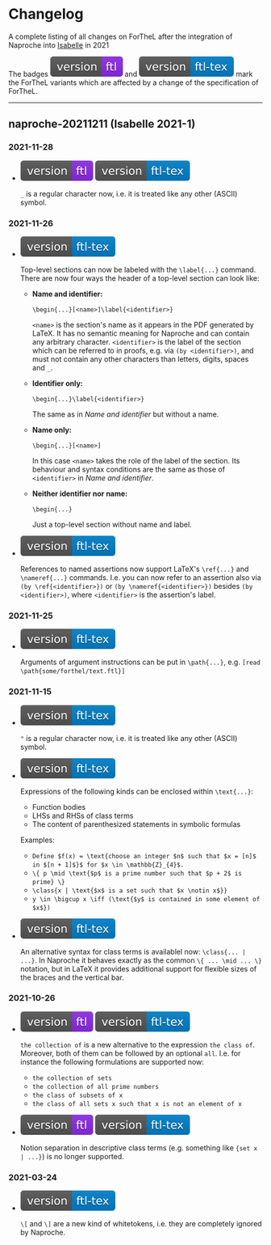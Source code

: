 # Changelog

A complete listing of all changes on ForTheL after the integration of Naproche
into [Isabelle][1] in 2021

The badges ![FTL badge](./img/badge_ftl.svg) and
![FTL-TeX badge](./img/badge_ftl-tex.svg) mark the ForTheL variants which are
affected by a change of the specification of ForTheL.


[1]: <https://isabelle.in.tum.de/index.html>


--------------------------------------------------------------------------------


## naproche-20211211 (Isabelle 2021-1)

### 2021-11-28

* ![FTL badge](./img/badge_ftl.svg) ![version: FTL-TeX](./img/badge_ftl-tex.svg)

  `_` is a regular character now, i.e. it is treated like any other (ASCII)
  symbol.


### 2021-11-26

* ![version: FTL-TeX](./img/badge_ftl-tex.svg)

  Top-level sections can now be labeled with the `\label{...}` command.
  There are now four ways the header of a top-level section can look like:

  - **Name and identifier:**
    ```
    \begin{...}[<name>]\label{<identifier>}
    ```
    `<name>` is the section's name as it appears in the PDF generated by LaTeX.
    It has no semantic meaning for Naproche and can contain any arbitrary
    character.
    `<identifier>` is the label of the section which can be referred to in
    proofs, e.g. via `(by <identifier>)`, and must not contain any other
    characters than letters, digits, spaces and `_`.

  - **Identifier only:**
    ```
    \begin{...}\label{<identifier>}
    ```
    The same as in _Name and identifier_ but without a name.

  - **Name only:**
    ```
    \begin{...}[<name>]
    ```
    In this case `<name>` takes the role of the label of the section.
    Its behaviour and syntax conditions are the same as those of `<identifier>`
    in _Name and identifier_.

  - **Neither identifier nor name:**
    ```
    \begin{...}
    ```
    Just a top-level section without name and label.


* ![version: FTL-TeX](./img/badge_ftl-tex.svg)

  References to named assertions now support LaTeX's `\ref{...}` and
  `\nameref{...}` commands.
  I.e. you can now refer to an assertion also via `(by \ref{<identifier>})` or
  `(by \nameref{<identifier>})` besides `(by <identifier>)`, where
  `<identifier>` is the assertion's label.



### 2021-11-25

* ![version: FTL-TeX](./img/badge_ftl-tex.svg)

  Arguments of argument instructions can be put in `\path{...}`, e.g.
  `[read \path{some/forthel/text.ftl}]`


### 2021-11-15

* ![version: FTL-TeX](./img/badge_ftl-tex.svg)

  `"` is a regular character now, i.e. it is treated like any other (ASCII)
  symbol.


* ![version: FTL-TeX](./img/badge_ftl-tex.svg)

  Expressions of the following kinds can be enclosed within `\text{...}`:

    - Function bodies
    - LHSs and RHSs of class terms
    - The content of parenthesized statements in symbolic formulas

  Examples:

    - `Define $f(x) = \text{choose an integer $n$ such that $x = [n]$ in $[n + 1]$}$ for $x \in \mathbb{Z}_{4}$.`
    - `\{ p \mid \text{$p$ is a prime number such that $p + 2$ is prime} \}`
    - `\class{x | \text{$x$ is a set such that $x \notin x$}}`
    - `y \in \bigcup x \iff (\text{$y$ is contained in some element of $x$})`


* ![version: FTL-TeX](./img/badge_ftl-tex.svg)

  An alternative syntax for class terms is availablel now: `\class{... | ...}`.
  In Naproche it behaves exactly as the common `\{ ... \mid ... \}` notation,
  but in LaTeX it provides additional support for flexible sizes of the braces
  and the vertical bar.


### 2021-10-26

* ![FTL badge](./img/badge_ftl.svg) ![version: FTL-TeX](./img/badge_ftl-tex.svg)

  `the collection of` is a new alternative to the expression `the class of`.
  Moreover, both of them can be followed by an optional `all`.
  I.e. for instance the following formulations are supported now:

    - `the collection of sets`
    - `the collection of all prime numbers`
    - `the class of subsets of x`
    - `the class of all sets x such that x is not an element of x`


* ![FTL badge](./img/badge_ftl.svg) ![version: FTL-TeX](./img/badge_ftl-tex.svg)

  Notion separation in descriptive class terms (e.g. something like
  `{set x | ...}`) is no longer supported.


### 2021-03-24

* ![version: FTL-TeX](./img/badge_ftl-tex.svg)

  `\[` and `\]` are a new kind of whitetokens, i.e. they are completely ignored
  by Naproche.
